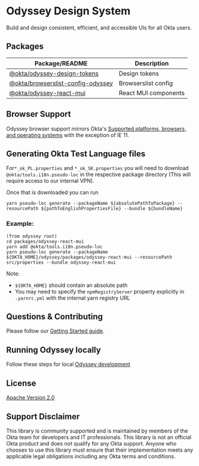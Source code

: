# Odyssey Design System

Build and design consistent, efficient, and accessible UIs for all Okta users.

## Packages

| Package/README                                                                                                                | Description          |
| ----------------------------------------------------------------------------------------------------------------------------- | -------------------- |
| [@okta/odyssey-design-tokens](https://github.com/okta/odyssey/blob/main/packages/odyssey-design-tokens/README.md)             | Design tokens        |
| [@okta/browserslist-config-odyssey](https://github.com/okta/odyssey/blob/main/packages/browserslist-config-odyssey/README.md) | Browserslist config  |
| [@okta/odyssey-react-mui](https://github.com/okta/odyssey/blob/main/packages/odyssey-react-mui/README.md)                     | React MUI components |

## Browser Support

Odyssey browser support mirrors Okta's [Supported platforms, browsers, and operating systems](https://help.okta.com/en/prod/Content/Topics/Miscellaneous/Platforms_Browser_OS_Support.htm) with the exception of IE 11.

## Generating Okta Test Language files

For`*_ok_PL.properties` and `*_ok_SK.properties` you will need to download `@okta/tools.i18n.pseudo-loc` in the respective package directory (This will require access to our internal VPN).

Once that is downloaded you can run

```
yarn pseudo-loc generate --packageName ${absolutePathToPackage} --resourcePath ${pathToEnglishPropertiesFile} --bundle ${bundleName}
```

### Example:

```
(from odyssey root)
cd packages/odyssey-react-mui
yarn add @okta/tools.i18n.pseudo-loc
yarn pseudo-loc generate --packageName ${OKTA_HOME}/odyssey/packages/odyssey-react-mui --resourcePath src/properties --bundle odyssey-react-mui
```

Note:

- `${OKTA_HOME}` should contain an absolute path
- You may need to specify the `npmRegistryServer` property explicitly in `.yarnrc.yml` with the internal yarn registry URL

## Questions & Contributing

Please follow our [Getting Started guide](https://odyssey-storybook.okta.design/?path=/docs/contributing-getting-started--docs).

## Running Odyssey locally

Follow these steps for local [Odyssey development](https://odyssey-storybook.okta.design/?path=/docs/contributing-odyssey-development--docs)

## License

[Apache Version 2.0](https://github.com/okta/odyssey/blob/main/LICENSE)

## Support Disclaimer

This library is community supported and is maintained by members of the Okta team for developers and IT professionals.
This library is not an official Okta product and does not qualify for any Okta support. Anyone who chooses to use this
library must ensure that their implementation meets any applicable legal obligations including any Okta terms and conditions.
